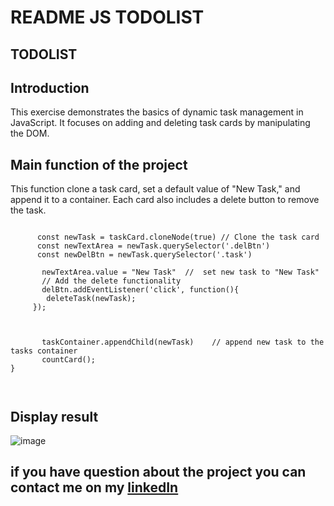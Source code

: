 # **README JS TODOLIST**
 
## **TODOLIST**
## **Introduction**
 
This exercise demonstrates the basics of dynamic task management in JavaScript. It focuses on adding and deleting task cards by manipulating the DOM.
## **Main function of the project**

This function clone a task card, set a default value of "New Task," and append it to a container. Each card also includes a delete button to remove the task.
 

``` function addTask (){
  
      const newTask = taskCard.cloneNode(true) // Clone the task card 
      const newTextArea = newTask.querySelector('.delBtn') 
      const newDelBtn = newTask.querySelector('.task') 

       newTextArea.value = "New Task"  //  set new task to "New Task"
       // Add the delete functionality
       delBtn.addEventListener('click', function(){
        deleteTask(newTask);
     });



       taskContainer.appendChild(newTask)    // append new task to the tasks container
       countCard();
}
    
 
```
## **Display result**


![image](https://github.com/user-attachments/assets/8f833238-0486-44b8-897d-8bdc9575e72d)


 
## **if you have question about the project you can contact me on my [linkedIn]()**
